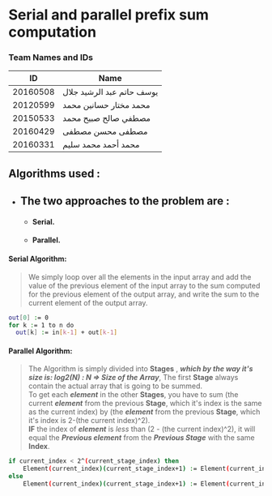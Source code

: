 # Serial and parallel prefix sum computation


### Team Names and IDs

| ID | Name |
| ------ | ------ |
| 20160508 | يوسف حاتم عبد الرشيد جلال |
| 20120599 | محمد مختار حسانين محمد |
| 20150533 | مصطفي صالح صبيح محمد |
| 20160429 | مصطفى محسن مصطفى |
| 20160331 | محمد أحمد محمد سليم |


## Algorithms used :
- ## The two approaches to the problem are :
  * #### Serial.
  * #### Parallel.
#### Serial Algorithm:
>We simply loop over all the elements in the input array and add the value of the previous element of the input array to the sum computed for the previous element of the output array, and write the sum to the current element of the output array.
```sh
out[0] := 0
for k := 1 to n do
  out[k] := in[k-1] + out[k-1]
```
#### Parallel Algorithm:
> The Algorithm is simply divided into **Stages** , ***which by the way it's size is: log2(N) : N => Size of the Array***, The first **Stage** always contain the actual array that is going to be summed.\
To get each ***element*** in the other **Stages**, you have to sum (the current ***element*** from the previous **Stage**, which it's index is the same as the current index) by (the ***element*** from the previous **Stage**, which it's index is 2-(the current index)^2).\
**IF** the index of ***element*** is *less* than (2 - (the current index)^2), it will equal the ***Previous element*** from the ***Previous Stage*** with the same **Index**.
```sh
if current_index < 2^(current_stage_index) then
    Element(current_index)(current_stage_index+1) := Element(current_index)(current_stage_index)
else
    Element(current_index)(current_stage_index+1) := Element(current_index)(current_stage_index) + Element(current_index - 2^(current_stage_index))(current_stage_index)
```
